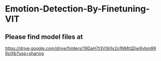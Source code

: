 # Emotion-Detection-By-Finetuning-VIT

## Please find model files at 
https://drive.google.com/drive/folders/19DaH7t3VSh1x2o1NMtQDw9vbm999ziXb?usp=sharing
